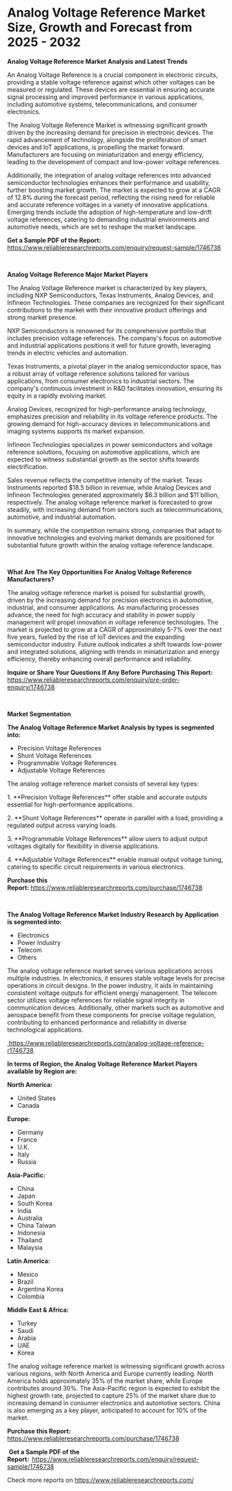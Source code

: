 <p><h1>Analog Voltage Reference Market Size, Growth and Forecast from 2025 - 2032</h1></p><p><strong>Analog Voltage Reference Market Analysis and Latest Trends</strong></p>
<p><p>An Analog Voltage Reference is a crucial component in electronic circuits, providing a stable voltage reference against which other voltages can be measured or regulated. These devices are essential in ensuring accurate signal processing and improved performance in various applications, including automotive systems, telecommunications, and consumer electronics.</p><p>The Analog Voltage Reference Market is witnessing significant growth driven by the increasing demand for precision in electronic devices. The rapid advancement of technology, alongside the proliferation of smart devices and IoT applications, is propelling the market forward. Manufacturers are focusing on miniaturization and energy efficiency, leading to the development of compact and low-power voltage references.</p><p>Additionally, the integration of analog voltage references into advanced semiconductor technologies enhances their performance and usability, further boosting market growth. The market is expected to grow at a CAGR of 12.8% during the forecast period, reflecting the rising need for reliable and accurate reference voltages in a variety of innovative applications. Emerging trends include the adoption of high-temperature and low-drift voltage references, catering to demanding industrial environments and automotive needs, which are set to reshape the market landscape.</p></p>
<p><strong>Get a Sample PDF of the Report:&nbsp;</strong> <a href="https://www.reliableresearchreports.com/enquiry/request-sample/1746738?utm_campaign=2743&utm_medium=2&utm_source=Github&utm_content=ia&utm_term=07042025&utm_id=analog-voltage-reference">https://www.reliableresearchreports.com/enquiry/request-sample/1746738</a></p>
<p>&nbsp;</p>
<p><strong>Analog Voltage Reference Major Market Players</strong></p>
<p><p>The Analog Voltage Reference market is characterized by key players, including NXP Semiconductors, Texas Instruments, Analog Devices, and Infineon Technologies. These companies are recognized for their significant contributions to the market with their innovative product offerings and strong market presence.</p><p>NXP Semiconductors is renowned for its comprehensive portfolio that includes precision voltage references. The company's focus on automotive and industrial applications positions it well for future growth, leveraging trends in electric vehicles and automation.</p><p>Texas Instruments, a pivotal player in the analog semiconductor space, has a robust array of voltage reference solutions tailored for various applications, from consumer electronics to industrial sectors. The company's continuous investment in R&D facilitates innovation, ensuring its equity in a rapidly evolving market.</p><p>Analog Devices, recognized for high-performance analog technology, emphasizes precision and reliability in its voltage reference products. The growing demand for high-accuracy devices in telecommunications and imaging systems supports its market expansion.</p><p>Infineon Technologies specializes in power semiconductors and voltage reference solutions, focusing on automotive applications, which are expected to witness substantial growth as the sector shifts towards electrification.</p><p>Sales revenue reflects the competitive intensity of the market. Texas Instruments reported $18.5 billion in revenue, while Analog Devices and Infineon Technologies generated approximately $6.3 billion and $11 billion, respectively. The analog voltage reference market is forecasted to grow steadily, with increasing demand from sectors such as telecommunications, automotive, and industrial automation.</p><p>In summary, while the competition remains strong, companies that adapt to innovative technologies and evolving market demands are positioned for substantial future growth within the analog voltage reference landscape.</p></p>
<p>&nbsp;</p>
<p><strong>What Are The Key Opportunities For Analog Voltage Reference Manufacturers?</strong></p>
<p><p>The analog voltage reference market is poised for substantial growth, driven by the increasing demand for precision electronics in automotive, industrial, and consumer applications. As manufacturing processes advance, the need for high accuracy and stability in power supply management will propel innovation in voltage reference technologies. The market is projected to grow at a CAGR of approximately 5-7% over the next five years, fueled by the rise of IoT devices and the expanding semiconductor industry. Future outlook indicates a shift towards low-power and integrated solutions, aligning with trends in miniaturization and energy efficiency, thereby enhancing overall performance and reliability.</p></p>
<p><strong>Inquire or Share Your Questions If Any Before Purchasing This Report:</strong> <a href="https://www.reliableresearchreports.com/enquiry/pre-order-enquiry/1746738?utm_campaign=2743&utm_medium=2&utm_source=Github&utm_content=ia&utm_term=07042025&utm_id=analog-voltage-reference">https://www.reliableresearchreports.com/enquiry/pre-order-enquiry/1746738</a></p>
<p>&nbsp;</p>
<p><strong>Market Segmentation</strong></p>
<p><strong>The Analog Voltage Reference Market Analysis by types is segmented into:</strong></p>
<p><ul><li>Precision Voltage References</li><li>Shunt Voltage References</li><li>Programmable Voltage References</li><li>Adjustable Voltage References</li></ul></p>
<p><p>The analog voltage reference market consists of several key types: </p><p>1. **Precision Voltage References** offer stable and accurate outputs essential for high-performance applications.</p><p>   </p><p>2. **Shunt Voltage References** operate in parallel with a load, providing a regulated output across varying loads.</p><p>3. **Programmable Voltage References** allow users to adjust output voltages digitally for flexibility in diverse applications.</p><p>4. **Adjustable Voltage References** enable manual output voltage tuning, catering to specific circuit requirements in various electronics.</p></p>
<p><strong>Purchase this Report:&nbsp;</strong><a href="https://www.reliableresearchreports.com/purchase/1746738?utm_campaign=2743&utm_medium=2&utm_source=Github&utm_content=ia&utm_term=07042025&utm_id=analog-voltage-reference">https://www.reliableresearchreports.com/purchase/1746738</a></p>
<p>&nbsp;</p>
<p><strong>The Analog Voltage Reference Market Industry Research by Application is segmented into:</strong></p>
<p><ul><li>Electronics</li><li>Power Industry</li><li>Telecom</li><li>Others</li></ul></p>
<p><p>The analog voltage reference market serves various applications across multiple industries. In electronics, it ensures stable voltage levels for precise operations in circuit designs. In the power industry, it aids in maintaining consistent voltage outputs for efficient energy management. The telecom sector utilizes voltage references for reliable signal integrity in communication devices. Additionally, other markets such as automotive and aerospace benefit from these components for precise voltage regulation, contributing to enhanced performance and reliability in diverse technological applications.</p></p>
<p><a href="https://www.reliableresearchreports.com/analog-voltage-reference-r1746738?utm_campaign=2743&utm_medium=2&utm_source=Github&utm_content=ia&utm_term=07042025&utm_id=analog-voltage-reference">&nbsp;https://www.reliableresearchreports.com/analog-voltage-reference-r1746738</a></p>
<p><strong>In terms of Region, the Analog Voltage Reference Market Players available by Region are:</strong></p>
<p>
    <p> <strong> North America: </strong>
        <ul>
            <li>United States</li>
            <li>Canada</li>
        </ul>
        </p> 
    <p> <strong> Europe: </strong>
        <ul>
            <li>Germany</li>
            <li>France</li>
            <li>U.K.</li>
            <li>Italy</li>
            <li>Russia</li>
        </ul>
        </p> 
    <p> <strong> Asia-Pacific: </strong>
        <ul>
            <li>China</li>
            <li>Japan</li>
            <li>South Korea</li>
            <li>India</li>
            <li>Australia</li>
            <li>China Taiwan</li>
            <li>Indonesia</li>
            <li>Thailand</li>
            <li>Malaysia</li>
        </ul>
        </p> 
    <p> <strong> Latin America: </strong>
        <ul>
            <li>Mexico</li>
            <li>Brazil</li>
            <li>Argentina Korea</li>
            <li>Colombia</li>
        </ul>
        </p> 
    <p> <strong> Middle East & Africa: </strong>
        <ul>
            <li>Turkey</li>
            <li>Saudi</li>
            <li>Arabia</li>
            <li>UAE</li>
            <li>Korea</li>
        </ul>
    </p>
    </p>
<p><p>The analog voltage reference market is witnessing significant growth across various regions, with North America and Europe currently leading. North America holds approximately 35% of the market share, while Europe contributes around 30%. The Asia-Pacific region is expected to exhibit the highest growth rate, projected to capture 25% of the market share due to increasing demand in consumer electronics and automotive sectors. China is also emerging as a key player, anticipated to account for 10% of the market.</p></p>
<p><strong>Purchase this Report: </strong><a href="https://www.reliableresearchreports.com/purchase/1746738?utm_campaign=2743&utm_medium=2&utm_source=Github&utm_content=ia&utm_term=07042025&utm_id=analog-voltage-reference">https://www.reliableresearchreports.com/purchase/1746738</a></p>
<p>&nbsp;<strong>Get a Sample PDF of the Report:&nbsp;&nbsp;</strong><a href="https://www.reliableresearchreports.com/enquiry/request-sample/1746738?utm_campaign=2743&utm_medium=2&utm_source=Github&utm_content=ia&utm_term=07042025&utm_id=analog-voltage-reference">https://www.reliableresearchreports.com/enquiry/request-sample/1746738</a></p>
<p><strong></strong></p>
<p>Check more reports on <a href="https://www.reliableresearchreports.com/?utm_campaign=2743&utm_medium=2&utm_source=Github&utm_content=ia&utm_term=07042025&utm_id=analog-voltage-reference">https://www.reliableresearchreports.com/</a></p>